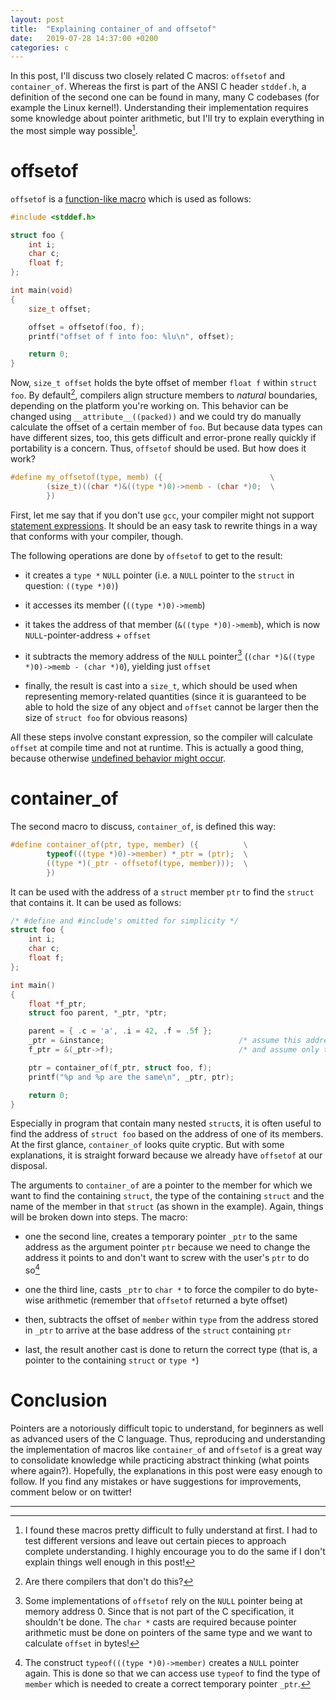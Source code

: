 ```yaml
---
layout: post
title:  "Explaining container_of and offsetof"
date:   2019-07-28 14:37:00 +0200
categories: c
---
```

In this post, I'll discuss two closely related C macros: `offsetof` and `container_of`. Whereas the first is part of the ANSI C header `stddef.h`, a definition of the second one can be found in many, many C codebases (for example the Linux kernel!). Understanding their implementation requires some knowledge about pointer arithmetic, but I'll try to explain everything in the most simple way possible[^1].

# offsetof
`offsetof` is a [function-like macro](https://gcc.gnu.org/onlinedocs/cpp/Function-like-Macros.html#Function-like-Macros) which is used as follows:

```c
#include <stddef.h>

struct foo {
    int i;
    char c;
    float f;
};

int main(void)
{
    size_t offset;

    offset = offsetof(foo, f);
    printf("offset of f into foo: %lu\n", offset);

    return 0;
}
```

Now, `size_t offset` holds the byte offset of member `float f` within `struct foo`. By default[^2], compilers align structure members to *natural* boundaries, depending on the platform you're working on. This behavior can be changed using `__attribute__((packed))` and we could try do manually calculate the offset of a certain member of `foo`. But because data types can have different sizes, too, this gets difficult and error-prone really quickly if portability is a concern. Thus, `offsetof` should be used. But how does it work?

```c
#define my_offsetof(type, memb) ({                        \
        (size_t)((char *)&((type *)0)->memb - (char *)0;  \
        })
```
First, let me say that if you don't use `gcc`, your compiler might not support [statement expressions](https://gcc.gnu.org/onlinedocs/gcc/Statement-Exprs.html). It should be an easy task to rewrite things in a way that conforms with your compiler, though.

The following operations are done by `offsetof` to get to the result:

- it creates a `type *` `NULL` pointer (i.e. a `NULL` pointer to the `struct` in question: `((type *)0)`)

- it accesses its member (`((type *)0)->memb`)

- it takes the address of that member (`&((type *)0)->memb`), which is now `NULL`-pointer-address + `offset`

- it subtracts the memory address of the `NULL` pointer[^3] (`(char *)&((type *)0)->memb - (char *)0`), yielding just `offset`

- finally, the result is cast into a `size_t`, which should be used when representing memory-related quantities (since it is guaranteed to be able to hold the size of any object and `offset` cannot be larger then the size of `struct foo` for obvious reasons)

All these steps involve constant expression, so the compiler will calculate `offset` at compile time and not at runtime. This is actually a good thing, because otherwise [undefined behavior might occur](https://stackoverflow.com/questions/26906621/does-struct-name-null-b-cause-undefined-behaviour-in-c11).

# container_of
The second macro to discuss, `container_of`, is defined this way:

```c
#define container_of(ptr, type, member) ({          \
        typeof(((type *)0)->member) *_ptr = (ptr);  \
        ((type *)(_ptr - offsetof(type, member)));  \
        })
```

It can be used with the address of a `struct` member `ptr` to find the `struct` that contains it. It can be used as follows:

```c
/* #define and #include's omitted for simplicity */
struct foo {
    int i;
    char c;
    float f;
};

int main()
{
    float *f_ptr;
    struct foo parent, *_ptr, *ptr;

    parent = { .c = 'a', .i = 42, .f = .5f };
    _ptr = &instance;                              /* assume this address is unknown */
    f_ptr = &(_ptr->f);                            /* and assume only this ptr is known */

    ptr = container_of(f_ptr, struct foo, f);
    printf("%p and %p are the same\n", _ptr, ptr);

    return 0;
}
```

Especially in program that contain many nested `struct`s, it is often useful to find the address of `struct foo` based on the address of one of its members. At the first glance, `container_of` looks quite cryptic. But with some explanations, it is straight forward because we already have `offsetof` at our disposal.

The arguments to `container_of` are a pointer to the member for which we want to find the containing `struct`, the type of the containing `struct` and the name of the member in that `struct` (as shown in the example). Again, things will be broken down into steps. The macro:

- one the second line, creates a temporary pointer `_ptr` to the same address as the argument pointer `ptr` because we need to change the address it points to and don't want to screw with the user's `ptr` to do so[^4]

- one the third line, casts `_ptr` to `char *` to force the compiler to do byte-wise arithmetic (remember that `offsetof` returned a byte offset)

- then, subtracts the offset of `member` within `type` from the address stored in `_ptr` to arrive at the base address of the `struct` containing `ptr`

- last, the result another cast is done to return the correct type (that is, a pointer to the containing `struct` or `type *`)

# Conclusion
Pointers are a notoriously difficult topic to understand, for beginners as well as advanced users of the C language. Thus, reproducing and understanding the implementation of macros like `container_of` and `offsetof` is a great way to consolidate knowledge while practicing abstract thinking (what points where again?). Hopefully, the explanations in this post were easy enough to follow. If you find any mistakes or have suggestions for improvements, comment below or on twitter!

---

[^1]: I found these macros pretty difficult to fully understand at first. I had to test different versions and leave out certain pieces to approach complete understanding. I highly encourage you to do the same if I don't explain things well enough in this post!
[^2]: Are there compilers that don't do this?
[^3]: Some implementations of `offsetof` rely on the `NULL` pointer being at memory address 0. Since that is not part of the C specification, it shouldn't be done. The `char *` casts are required because pointer arithmetic must be done on pointers of the same type and we want to calculate `offset` in bytes!
[^4]: The construct `typeof(((type *)0)->member)` creates a `NULL` pointer again. This is done so that we can access use `typeof` to find the type of `member` which is needed to create a correct temporary pointer `_ptr`.
